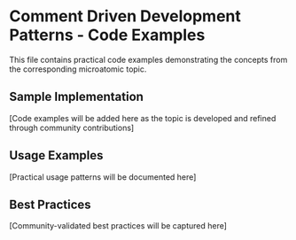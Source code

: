 # Comment Driven Development Patterns - Code Examples

This file contains practical code examples demonstrating the concepts from the corresponding microatomic topic.

## Sample Implementation

[Code examples will be added here as the topic is developed and refined through community contributions]

## Usage Examples

[Practical usage patterns will be documented here]

## Best Practices

[Community-validated best practices will be captured here]
